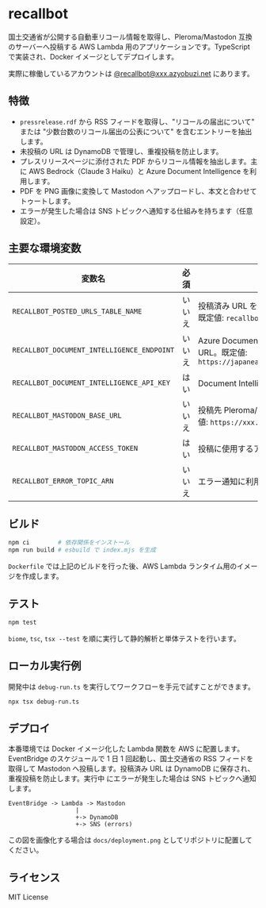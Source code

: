 # recallbot

国土交通省が公開する自動車リコール情報を取得し、Pleroma/Mastodon 互換のサーバーへ投稿する AWS Lambda 用のアプリケーションです。TypeScript で実装され、Docker イメージとしてデプロイします。

実際に稼働しているアカウントは [@recallbot@xxx.azyobuzi.net](https://xxx.azyobuzi.net/recallbot) にあります。

## 特徴

- `pressrelease.rdf` から RSS フィードを取得し、"リコールの届出について" または "少数台数のリコール届出の公表について" を含むエントリーを抽出します。
- 未投稿の URL は DynamoDB で管理し、重複投稿を防止します。
- プレスリリースページに添付された PDF からリコール情報を抽出します。主に AWS Bedrock（Claude 3 Haiku）と Azure Document Intelligence を利用します。
- PDF を PNG 画像に変換して Mastodon へアップロードし、本文と合わせてトゥートします。
- エラーが発生した場合は SNS トピックへ通知する仕組みを持ちます（任意設定）。

## 主要な環境変数

| 変数名 | 必須 | 説明 |
| --- | --- | --- |
| `RECALLBOT_POSTED_URLS_TABLE_NAME` | いいえ | 投稿済み URL を保存する DynamoDB テーブル名。既定値: `recallbot_dev_posted_urls` |
| `RECALLBOT_DOCUMENT_INTELLIGENCE_ENDPOINT` | いいえ | Azure Document Intelligence のエンドポイント URL。既定値: `https://japaneast.api.cognitive.microsoft.com/` |
| `RECALLBOT_DOCUMENT_INTELLIGENCE_API_KEY` | はい | Document Intelligence の API キー |
| `RECALLBOT_MASTODON_BASE_URL` | いいえ | 投稿先 Pleroma/Mastodon サーバーの URL。既定値: `https://xxx.azyobuzi.net/` |
| `RECALLBOT_MASTODON_ACCESS_TOKEN` | はい | 投稿に使用するアクセストークン |
| `RECALLBOT_ERROR_TOPIC_ARN` | いいえ | エラー通知に利用する SNS トピック ARN |

## ビルド

```bash
npm ci        # 依存関係をインストール
npm run build # esbuild で index.mjs を生成
```

`Dockerfile` では上記のビルドを行った後、AWS Lambda ランタイム用のイメージを作成します。

## テスト

```bash
npm test
```

`biome`, `tsc`, `tsx --test` を順に実行して静的解析と単体テストを行います。

## ローカル実行例

開発中は `debug-run.ts` を実行してワークフローを手元で試すことができます。

```bash
npx tsx debug-run.ts
```

## デプロイ

本番環境では Docker イメージ化した Lambda 関数を AWS に配置します。EventBridge
のスケジュールで 1 日 1 回起動し、国土交通省の RSS フィードを取得して Mastodon
へ投稿します。投稿済み URL は DynamoDB に保存され、重複投稿を防止します。実行中
にエラーが発生した場合は SNS トピックへ通知します。

```
EventBridge -> Lambda -> Mastodon
                   |
                   +-> DynamoDB
                   +-> SNS (errors)
```
この図を画像化する場合は `docs/deployment.png` としてリポジトリに配置してください。


## ライセンス

MIT License

